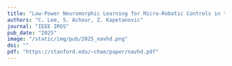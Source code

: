 ```yaml
---
title: "Low-Power Neuromorphic Learning for Micro-Robotic Controls in the Wild"
authors: "C. Lee, S. Achour, Z. Kapetanovic"
journal: "IEEE IROS"
pub_date: "2025"
image: "/static/img/pub/2025_navhd.png"
doi: ""
pdf: "https://stanford.edu/~chae/paper/navhd.pdf"
---
```


